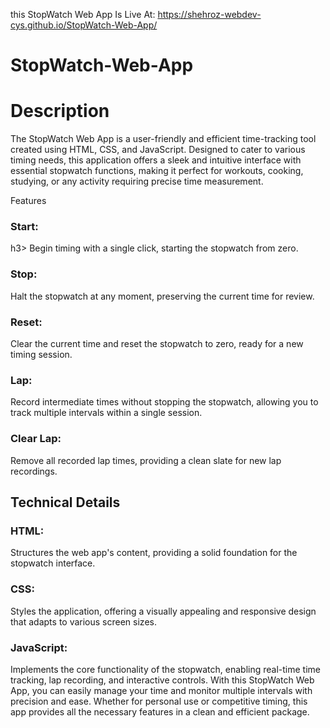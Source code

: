 this StopWatch Web App Is Live At: https://shehroz-webdev-cys.github.io/StopWatch-Web-App/
<h1>StopWatch-Web-App</h1>
<h1>Description</h1>
<p>
  The StopWatch Web App is a user-friendly and efficient time-tracking tool created using HTML, CSS, and JavaScript. Designed to cater to various timing needs, this application offers a sleek and intuitive interface with essential stopwatch functions, making it perfect for workouts, cooking, studying, or any activity requiring precise time measurement.
<div>Features</div>
<h3>Start:</h3>h3> Begin timing with a single click, starting the stopwatch from zero.
<h3>Stop: </h3>Halt the stopwatch at any moment, preserving the current time for review.
<h3>Reset: </h3>Clear the current time and reset the stopwatch to zero, ready for a new timing session.
<h3>Lap: </h3>Record intermediate times without stopping the stopwatch, allowing you to track multiple intervals within a single session.
<h3>Clear Lap: </h3>Remove all recorded lap times, providing a clean slate for new lap recordings.
<h2>Technical Details</h2>
<h3>HTML: </h3>Structures the web app's content, providing a solid foundation for the stopwatch interface.
<h3>CSS: </h3>Styles the application, offering a visually appealing and responsive design that adapts to various screen sizes.
<h3>JavaScript: </h3>Implements the core functionality of the stopwatch, enabling real-time time tracking, lap recording, and interactive controls.
With this StopWatch Web App, you can easily manage your time and monitor multiple intervals with precision and ease. Whether for personal use or competitive timing, this app provides all the necessary features in a clean and efficient package.
</p>
